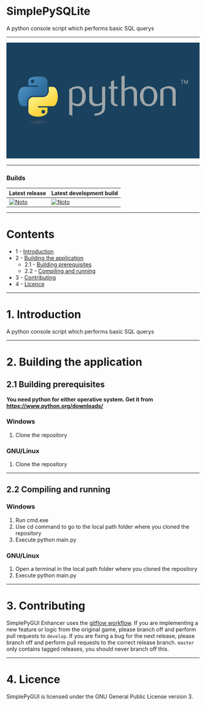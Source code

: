 # SimplePySQLite
A python console script which performs basic SQL querys

---

![SimplyPySQLite](Cover.png)

---

### Builds
| Latest release | Latest development build |
|----------------|--------------------------|
| [![Noto](https://img.shields.io/badge/master-v1.0-green.svg)](https://github.com/NotoFederico/SimplePySQLite/edit/main) | [![Noto](https://img.shields.io/badge/develop-v1.1+-blue.svg)](https://github.com/NotoFederico/SimplePySQLite/edit/dev) |

---

# Contents
- 1 - [Introduction](#1-introduction)
- 2 - [Building the application](#2-building-the-application)
  - 2.1 - [Building prerequisites](#21-building-prerequisites)
  - 2.2 - [Compiling and running](#22-compiling-and-running)
- 3 - [Contributing](#3-contributing)
- 4 - [Licence](#4-licence)

---

# 1. Introduction

A python console script which performs basic SQL querys

---

# 2. Building the application

## 2.1 Building prerequisites

**You need python for either operative system. Get it from https://www.python.org/downloads/**

### Windows
1. Clone the repository

### GNU/Linux
1. Clone the repository

---

## 2.2 Compiling and running

### Windows
1. Run cmd.exe
2. Use cd command to go to the local path folder where you cloned the repository
3. Execute python main.py

### GNU/Linux
1. Open a terminal in the local path folder where you cloned the repository
2. Execute python main.py

---

# 3. Contributing
SimplePyGUI Enhancer uses the [gitflow workflow](https://www.atlassian.com/git/tutorials/comparing-workflows#gitflow-workflow). If you are implementing a new feature or logic from the original game, please branch off and perform pull requests to ```develop```. If you are fixing a bug for the next release, please branch off and perform pull requests to the correct release branch. ```master``` only contains tagged releases, you should never branch off this.

---
# 4. Licence

SimplePyGUI is licensed under the GNU General Public License version 3.

